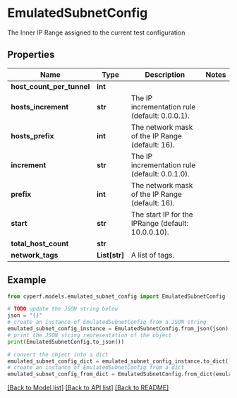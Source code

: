 # EmulatedSubnetConfig

The Inner IP Range assigned to the current test configuration

## Properties

Name | Type | Description | Notes
------------ | ------------- | ------------- | -------------
**host_count_per_tunnel** | **int** |  | 
**hosts_increment** | **str** | The IP incrementation rule (default: 0.0.0.1). | 
**hosts_prefix** | **int** | The network mask of the IP Range (default: 16). | 
**increment** | **str** | The IP incrementation rule (default: 0.0.1.0). | 
**prefix** | **int** | The network mask of the IP Range (default: 16). | 
**start** | **str** | The start IP for the IPRange (default: 10.0.0.10). | 
**total_host_count** | **str** |  | 
**network_tags** | **List[str]** | A list of tags. | 

## Example

```python
from cyperf.models.emulated_subnet_config import EmulatedSubnetConfig

# TODO update the JSON string below
json = "{}"
# create an instance of EmulatedSubnetConfig from a JSON string
emulated_subnet_config_instance = EmulatedSubnetConfig.from_json(json)
# print the JSON string representation of the object
print(EmulatedSubnetConfig.to_json())

# convert the object into a dict
emulated_subnet_config_dict = emulated_subnet_config_instance.to_dict()
# create an instance of EmulatedSubnetConfig from a dict
emulated_subnet_config_from_dict = EmulatedSubnetConfig.from_dict(emulated_subnet_config_dict)
```
[[Back to Model list]](../README.md#documentation-for-models) [[Back to API list]](../README.md#documentation-for-api-endpoints) [[Back to README]](../README.md)


